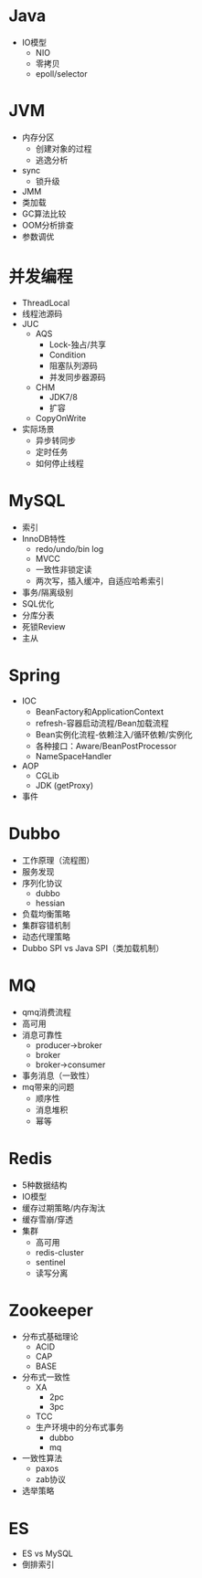 # Java
- IO模型
   - NIO
   - 零拷贝
   - epoll/selector

# JVM
- 内存分区
   - 创建对象的过程
   - 逃逸分析
- sync
   - 锁升级
- JMM
- 类加载
- GC算法比较
- OOM分析排查
- 参数调优

# 并发编程
- ThreadLocal
- 线程池源码
- JUC
   - AQS
      - Lock-独占/共享
      - Condition
      - 阻塞队列源码
      - 并发同步器源码
   - CHM
      - JDK7/8
      - 扩容
   - CopyOnWrite
- 实际场景
   - 异步转同步
   - 定时任务
   - 如何停止线程

# MySQL
- 索引
- InnoDB特性
   - redo/undo/bin log
   - MVCC
   - 一致性非锁定读
   - 两次写，插入缓冲，自适应哈希索引
- 事务/隔离级别
- SQL优化
- 分库分表
- 死锁Review
- 主从

# Spring
- IOC
   - BeanFactory和ApplicationContext
   - refresh-容器启动流程/Bean加载流程
   - Bean实例化流程-依赖注入/循环依赖/实例化
   - 各种接口：Aware/BeanPostProcessor
   - NameSpaceHandler
- AOP
   - CGLib
   - JDK (getProxy)
- 事件

# Dubbo
- 工作原理（流程图）
- 服务发现
- 序列化协议
   - dubbo
   - hessian
- 负载均衡策略
- 集群容错机制
- 动态代理策略
- Dubbo SPI vs Java SPI（类加载机制）

# MQ
- qmq消费流程
- 高可用
- 消息可靠性
   - producer->broker
   - broker
   - broker->consumer
- 事务消息（一致性）
- mq带来的问题
   - 顺序性
   - 消息堆积
   - 幂等

# Redis
- 5种数据结构
- IO模型
- 缓存过期策略/内存淘汰
- 缓存雪崩/穿透
- 集群
   - 高可用
   - redis-cluster
   - sentinel
   - 读写分离

# Zookeeper
- 分布式基础理论
   - ACID
   - CAP
   - BASE
- 分布式一致性
   - XA
      - 2pc 
      - 3pc
   - TCC
   - 生产环境中的分布式事务
      - dubbo
      - mq
- 一致性算法
   - paxos
   - zab协议
- 选举策略

# ES
- ES vs MySQL
- 倒排索引